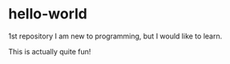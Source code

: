# hello-world
1st repository
I am new to programming, but I would like to learn.

This is actually quite fun!
